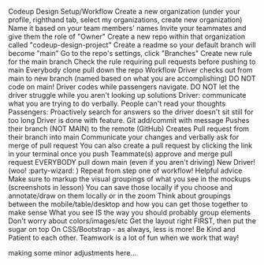 Codeup Design Setup/Workflow
Create a new organization (under your profile, righthand tab, select my organizations, create new organization)
Name it based on your team members' names
Invite your teammates and give them the role of "Owner"
Create a new repo within that organization called "codeup-design-project"
Create a readme so your default branch will become "main"
Go to the repo's settings, click "Branches"
Create new rule for the main branch
Check the rule requiring pull requests before pushing to main
Everybody clone pull down the repo
Workflow
Driver checks out from main to new branch (named based on what you are accomplishing)
DO NOT code on main!
Driver codes while passengers navigate. DO NOT let the driver struggle while you aren't looking up solutions
Driver: communicate what you are trying to do verbally. People can't read your thoughts
Passengers: Proactively search for answers so the driver doesn't sit still for too long
Driver is done with feature.
Git add/commit with message
Pushes their branch (NOT MAIN) to the remote (GitHub)
Creates Pull request from their branch into main
Communicate your changes and verbally ask for merge of pull request
You can also create a pull request by clicking the link in your terminal once you push
Teammate(s) approve and merge pull request
EVERYBODY pull down main (even if you aren't driving)
New Driver! (woo! :party-wizard: )
Repeat from step one of workflow!
Helpful advice
Make sure to markup the visual groupings of what you see in the mockups (screenshots in lesson)
You can save those locally if you choose and annotate/draw on them locally or in the zoom
Think about groupings between the mobile/table/desktop and how you can get those together to make sense
What you see IS the way you should probably group elements
Don't worry about colors/images/etc
Get the layout right FIRST, then put the sugar on top
On CSS/Bootstrap - as always, less is more!
Be Kind and Patient to each other. Teamwork is a lot of fun when we work that way!




making some minor adjustments here...